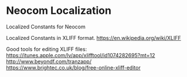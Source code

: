 # Neocom Localization
Localized Constants for Neocom

Localized Constants in XLIFF format. https://en.wikipedia.org/wiki/XLIFF

Good tools for editing XLIFF files:  
https://itunes.apple.com/lv/app/xlifftool/id1074282695?mt=12  
http://www.beyondf.com/tranzapp/  
https://www.brightec.co.uk/blog/free-online-xliff-editor  
